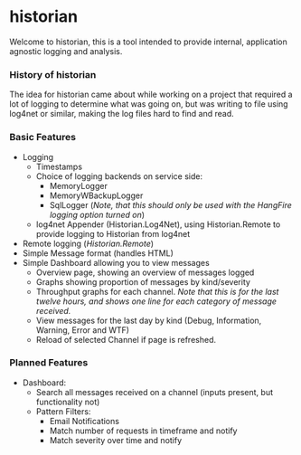 # historian

Welcome to historian, this is a tool intended to provide internal, application agnostic logging and analysis.

### History of historian
The idea for historian came about while working on a project that required a lot of logging to determine what was going on, but was writing to file using log4net or similar, making the log files hard to find and read.

### Basic Features
- Logging
  - Timestamps
  - Choice of logging backends on service side:
    - MemoryLogger
    - MemoryWBackupLogger
    - SqlLogger (*Note, that this should only be used with the HangFire logging option turned on*)
  - log4net Appender (Historian.Log4Net), using Historian.Remote to provide logging to Historian from log4net
- Remote logging (*Historian.Remote*)
- Simple Message format (handles HTML)
- Simple Dashboard allowing you to view messages
  - Overview page, showing an overview of messages logged
  - Graphs showing proportion of messages by kind/severity
  - Throughput graphs for each channel. *Note that this is for the last twelve hours, and shows one line for each category of message received.*
  - View messages for the last day by kind (Debug, Information, Warning, Error and WTF)
  - Reload of selected Channel if page is refreshed.

### Planned Features
- Dashboard:
  - Search all messages received on a channel (inputs present, but functionality not)
  - Pattern Filters:
    - Email Notifications
    - Match number of requests in timeframe and notify
    - Match severity over time and notify
